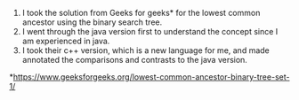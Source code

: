 1. I took the solution from Geeks for geeks* for the lowest common ancestor using the binary search tree.
2. I went through the java version first to understand the concept since I am experienced in java.
3. I took their c++ version, which is a new language for me, and made annotated the comparisons and contrasts to the java version.

*https://www.geeksforgeeks.org/lowest-common-ancestor-binary-tree-set-1/
